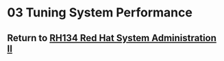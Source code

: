 # 03 Tuning System Performance

## Return to [RH134 Red Hat System Administration II](/rh134_red_hat_system_administration_ii/README.md)
